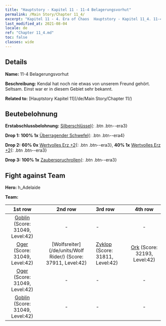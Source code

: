 ```yaml
---
title: "Hauptstory - Kapitel 11 - 11-4 Belagerungsvorhut"
permalink: /Main Story/Chapter 11_4/
excerpt: "Kapitel 11 - 4. Era of Chaos  Hauptstory - Kapitel 11_4. 11-4 Belagerungsvorhut"
last_modified_at: 2021-08-04
locale: de
ref: "Chapter 11_4.md"
toc: false
classes: wide
---
```


## Details

 **Name:** 11-4 Belagerungsvorhut

 **Beschreibung:** Kendal hat noch nie etwas von unserem Freund gehört. Seltsam. Einst war er in diesem Gebiet sehr bekannt.

 **Related to:** [Hauptstory Kapitel 11](/de/Main Story/Chapter 11/)

## Beutebelohnung

 **Erstabschlussbelohnung:** [Silberschlüssel](/ItemsDE/con_693/){: .btn .btn--era3}

 **Drop 1:** **100% 1x** [Überragender Schwefel](/ItemsDE/mat_36/){: .btn .btn--era4}

 **Drop 2:** **60% 0x** [Wertvolles Erz +2](/ItemsDE/mat_26/){: .btn .btn--era3}, **40% 1x** [Wertvolles Erz +2](/ItemsDE/mat_26/){: .btn .btn--era3}

 **Drop 3:** **100% 1x** [Zauberspruchrollen](/ItemsDE/con_694/){: .btn .btn--era3}


## Fight against Team
 **Hero:** h_Adelaide

 **Team:**


  | 1st row | 2nd row | 3rd row | 4th row |
  |:----:|:----:|:----|:----:|
  | [Goblin](/de/units/Goblin/) (Score: 31049, Level:42)  | - | - | - |
  | [Oger](/de/units/Ogre/) (Score: 31049, Level:42)  | [Wolfsreiter](/de/units/Wolf Rider/) (Score: 37911, Level:42)  | [Zyklop](/de/units/Cyclops/) (Score: 31811, Level:42)  | [Ork](/de/units/Orc/) (Score: 32193, Level:42)  |
  | [Oger](/de/units/Ogre/) (Score: 31049, Level:42)  | - | - | - |
  | [Goblin](/de/units/Goblin/) (Score: 31049, Level:42)  | - | - | - |


